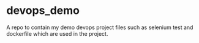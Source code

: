 # devops_demo
A repo to contain my demo devops project files such as selenium test and dockerfile which are used in the project.

